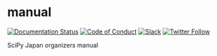 # manual
[![Documentation Status](https://readthedocs.org/projects/scipy-conference-japan-manual/badge/?version=latest)](https://scipy-conference-japan-manual.readthedocs.io/en/latest/?badge=latest)
[![Code of Conduct](https://img.shields.io/badge/code%20of-conduct-ff69b4.svg?style=flat)](https://github.com/scipy-conference-japan/manual/blob/master/CODE_OF_CONDUCT.md) 
[![Slack](https://img.shields.io/static/v1?logo=slack&label=chat&message=on%20slack&color=4a154b&style=flat-square)](https://scipyjapanorganizers.slack.com/)
[![Twitter Follow](https://img.shields.io/twitter/follow/ScipyJapan.svg?style=social)](https://twitter.com/ScipyJapan) 

SciPy Japan organizers manual
